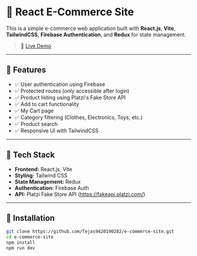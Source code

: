 # 🛒 React E-Commerce Site

This is a simple e-commerce web application built with **React.js**, **Vite**, **TailwindCSS**, **Firebase Authentication**, and **Redux** for state management.

> 🔗 [Live Demo](https://tejas-shimpi-react-e-commerce-task.netlify.app/)

---

## 🚀 Features

-   ✅ User authentication using Firebase
-   ✅ Protected routes (only accessible after login)
-   ✅ Product listing using Platzi's Fake Store API
-   ✅ Add to cart functionality
-   ✅ My Cart page
-   ✅ Category filtering (Clothes, Electronics, Toys, etc.)
-   ✅ Product search
-   ✅ Responsive UI with TailwindCSS

---

## 🔧 Tech Stack

-   **Frontend:** React.js, Vite
-   **Styling:** Tailwind CSS
-   **State Management:** Redux
-   **Authentication:** Firebase Auth
-   **API:** Platzi Fake Store API (https://fakeapi.platzi.com/)

---

## 🧪 Installation

```bash
git clone https://github.com/Tejas9420190282/e-commerce-site.git
cd e-commerce-site
npm install
npm run dev
```
